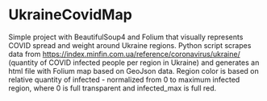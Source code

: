 # UkraineCovidMap

Simple project with BeautifulSoup4 and Folium that visually represents COVID spread and weight around Ukraine regions.
Python script scrapes data from https://index.minfin.com.ua/reference/coronavirus/ukraine/ (quantity of COVID infected people per region in Ukraine) 
and generates an html file with Folium map based on GeoJson data. 
Region color is based on relative quantity of infected - normalized from 0 to maximum infected region, where 0 is full transparent and infected_max is full red.
